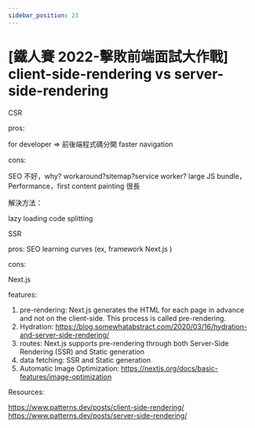 ```yaml
---
sidebar_position: 23
---
```


# [鐵人賽 2022-擊敗前端面試大作戰] client-side-rendering vs server-side-rendering

CSR

pros:

for developer => 前後端程式碼分開
faster navigation

cons:

SEO 不好，why? workaround?sitemap?service worker?
large JS bundle，Performance，first content painting 很長

解決方法：

lazy loading
code splitting

SSR

pros:
SEO
learning curves (ex, framework Next.js )

cons:

Next.js

features:

1. pre-rendering: Next.js generates the HTML for each page in advance and not on the client-side. This process is called pre-rendering.
2. Hydration: https://blog.somewhatabstract.com/2020/03/16/hydration-and-server-side-rendering/
3. routes: Next.js supports pre-rendering through both Server-Side Rendering (SSR) and Static generation
4. data fetching: SSR and Static generation
5. Automatic Image Optimization: https://nextjs.org/docs/basic-features/image-optimization

Resources:

https://www.patterns.dev/posts/client-side-rendering/
https://www.patterns.dev/posts/server-side-rendering/
